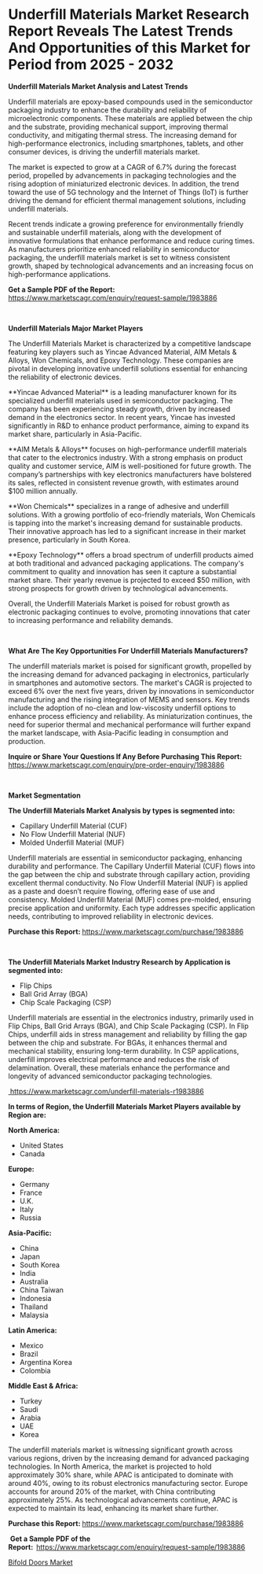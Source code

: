 <p><h1>Underfill Materials Market Research Report Reveals The Latest Trends And Opportunities of this Market for Period from 2025 - 2032</h1></p><p><strong>Underfill Materials Market Analysis and Latest Trends</strong></p>
<p><p>Underfill materials are epoxy-based compounds used in the semiconductor packaging industry to enhance the durability and reliability of microelectronic components. These materials are applied between the chip and the substrate, providing mechanical support, improving thermal conductivity, and mitigating thermal stress. The increasing demand for high-performance electronics, including smartphones, tablets, and other consumer devices, is driving the underfill materials market. </p><p>The market is expected to grow at a CAGR of 6.7% during the forecast period, propelled by advancements in packaging technologies and the rising adoption of miniaturized electronic devices. In addition, the trend toward the use of 5G technology and the Internet of Things (IoT) is further driving the demand for efficient thermal management solutions, including underfill materials.</p><p>Recent trends indicate a growing preference for environmentally friendly and sustainable underfill materials, along with the development of innovative formulations that enhance performance and reduce curing times. As manufacturers prioritize enhanced reliability in semiconductor packaging, the underfill materials market is set to witness consistent growth, shaped by technological advancements and an increasing focus on high-performance applications.</p></p>
<p><strong>Get a Sample PDF of the Report:&nbsp;</strong> <a href="https://www.marketscagr.com/enquiry/request-sample/1983886?utm_campaign=2136&utm_medium=2&utm_source=Github&utm_content=ia&utm_term=01042025&utm_id=underfill-materials">https://www.marketscagr.com/enquiry/request-sample/1983886</a></p>
<p>&nbsp;</p>
<p><strong>Underfill Materials Major Market Players</strong></p>
<p><p>The Underfill Materials Market is characterized by a competitive landscape featuring key players such as Yincae Advanced Material, AIM Metals & Alloys, Won Chemicals, and Epoxy Technology. These companies are pivotal in developing innovative underfill solutions essential for enhancing the reliability of electronic devices.</p><p>**Yincae Advanced Material** is a leading manufacturer known for its specialized underfill materials used in semiconductor packaging. The company has been experiencing steady growth, driven by increased demand in the electronics sector. In recent years, Yincae has invested significantly in R&D to enhance product performance, aiming to expand its market share, particularly in Asia-Pacific.</p><p>**AIM Metals & Alloys** focuses on high-performance underfill materials that cater to the electronics industry. With a strong emphasis on product quality and customer service, AIM is well-positioned for future growth. The company’s partnerships with key electronics manufacturers have bolstered its sales, reflected in consistent revenue growth, with estimates around $100 million annually.</p><p>**Won Chemicals** specializes in a range of adhesive and underfill solutions. With a growing portfolio of eco-friendly materials, Won Chemicals is tapping into the market's increasing demand for sustainable products. Their innovative approach has led to a significant increase in their market presence, particularly in South Korea.</p><p>**Epoxy Technology** offers a broad spectrum of underfill products aimed at both traditional and advanced packaging applications. The company's commitment to quality and innovation has seen it capture a substantial market share. Their yearly revenue is projected to exceed $50 million, with strong prospects for growth driven by technological advancements.</p><p>Overall, the Underfill Materials Market is poised for robust growth as electronic packaging continues to evolve, promoting innovations that cater to increasing performance and reliability demands.</p></p>
<p>&nbsp;</p>
<p><strong>What Are The Key Opportunities For Underfill Materials Manufacturers?</strong></p>
<p><p>The underfill materials market is poised for significant growth, propelled by the increasing demand for advanced packaging in electronics, particularly in smartphones and automotive sectors. The market's CAGR is projected to exceed 6% over the next five years, driven by innovations in semiconductor manufacturing and the rising integration of MEMS and sensors. Key trends include the adoption of no-clean and low-viscosity underfill options to enhance process efficiency and reliability. As miniaturization continues, the need for superior thermal and mechanical performance will further expand the market landscape, with Asia-Pacific leading in consumption and production.</p></p>
<p><strong>Inquire or Share Your Questions If Any Before Purchasing This Report:</strong> <a href="https://www.marketscagr.com/enquiry/pre-order-enquiry/1983886?utm_campaign=2136&utm_medium=2&utm_source=Github&utm_content=ia&utm_term=01042025&utm_id=underfill-materials">https://www.marketscagr.com/enquiry/pre-order-enquiry/1983886</a></p>
<p>&nbsp;</p>
<p><strong>Market Segmentation</strong></p>
<p><strong>The Underfill Materials Market Analysis by types is segmented into:</strong></p>
<p><ul><li>Capillary Underfill Material (CUF)</li><li>No Flow Underfill Material (NUF)</li><li>Molded Underfill Material (MUF)</li></ul></p>
<p><p>Underfill materials are essential in semiconductor packaging, enhancing durability and performance. The Capillary Underfill Material (CUF) flows into the gap between the chip and substrate through capillary action, providing excellent thermal conductivity. No Flow Underfill Material (NUF) is applied as a paste and doesn’t require flowing, offering ease of use and consistency. Molded Underfill Material (MUF) comes pre-molded, ensuring precise application and uniformity. Each type addresses specific application needs, contributing to improved reliability in electronic devices.</p></p>
<p><strong>Purchase this Report:&nbsp;</strong><a href="https://www.marketscagr.com/purchase/1983886?utm_campaign=2136&utm_medium=2&utm_source=Github&utm_content=ia&utm_term=01042025&utm_id=underfill-materials">https://www.marketscagr.com/purchase/1983886</a></p>
<p>&nbsp;</p>
<p><strong>The Underfill Materials Market Industry Research by Application is segmented into:</strong></p>
<p><ul><li>Flip Chips</li><li>Ball Grid Array (BGA)</li><li>Chip Scale Packaging (CSP)</li></ul></p>
<p><p>Underfill materials are essential in the electronics industry, primarily used in Flip Chips, Ball Grid Arrays (BGA), and Chip Scale Packaging (CSP). In Flip Chips, underfill aids in stress management and reliability by filling the gap between the chip and substrate. For BGAs, it enhances thermal and mechanical stability, ensuring long-term durability. In CSP applications, underfill improves electrical performance and reduces the risk of delamination. Overall, these materials enhance the performance and longevity of advanced semiconductor packaging technologies.</p></p>
<p><a href="https://www.marketscagr.com/underfill-materials-r1983886?utm_campaign=2136&utm_medium=2&utm_source=Github&utm_content=ia&utm_term=01042025&utm_id=underfill-materials">&nbsp;https://www.marketscagr.com/underfill-materials-r1983886</a></p>
<p><strong>In terms of Region, the Underfill Materials Market Players available by Region are:</strong></p>
<p>
    <p> <strong> North America: </strong>
        <ul>
            <li>United States</li>
            <li>Canada</li>
        </ul>
        </p> 
    <p> <strong> Europe: </strong>
        <ul>
            <li>Germany</li>
            <li>France</li>
            <li>U.K.</li>
            <li>Italy</li>
            <li>Russia</li>
        </ul>
        </p> 
    <p> <strong> Asia-Pacific: </strong>
        <ul>
            <li>China</li>
            <li>Japan</li>
            <li>South Korea</li>
            <li>India</li>
            <li>Australia</li>
            <li>China Taiwan</li>
            <li>Indonesia</li>
            <li>Thailand</li>
            <li>Malaysia</li>
        </ul>
        </p> 
    <p> <strong> Latin America: </strong>
        <ul>
            <li>Mexico</li>
            <li>Brazil</li>
            <li>Argentina Korea</li>
            <li>Colombia</li>
        </ul>
        </p> 
    <p> <strong> Middle East & Africa: </strong>
        <ul>
            <li>Turkey</li>
            <li>Saudi</li>
            <li>Arabia</li>
            <li>UAE</li>
            <li>Korea</li>
        </ul>
    </p>
    </p>
<p><p>The underfill materials market is witnessing significant growth across various regions, driven by the increasing demand for advanced packaging technologies. In North America, the market is projected to hold approximately 30% share, while APAC is anticipated to dominate with around 40%, owing to its robust electronics manufacturing sector. Europe accounts for around 20% of the market, with China contributing approximately 25%. As technological advancements continue, APAC is expected to maintain its lead, enhancing its market share further.</p></p>
<p><strong>Purchase this Report: </strong><a href="https://www.marketscagr.com/purchase/1983886?utm_campaign=2136&utm_medium=2&utm_source=Github&utm_content=ia&utm_term=01042025&utm_id=underfill-materials">https://www.marketscagr.com/purchase/1983886</a></p>
<p>&nbsp;<strong>Get a Sample PDF of the Report:&nbsp;&nbsp;</strong><a href="https://www.marketscagr.com/enquiry/request-sample/1983886?utm_campaign=2136&utm_medium=2&utm_source=Github&utm_content=ia&utm_term=01042025&utm_id=underfill-materials">https://www.marketscagr.com/enquiry/request-sample/1983886</a></p>
<p><strong></strong></p>
<p><p><a href="https://github.com/tona7vba/Market-Research-Report-List-1/blob/main/bifold-doors-market.md?utm_campaign=2136&utm_medium=2&utm_source=Github&utm_content=ia&utm_term=01042025&utm_id=underfill-materials">Bifold Doors Market</a></p></p>
